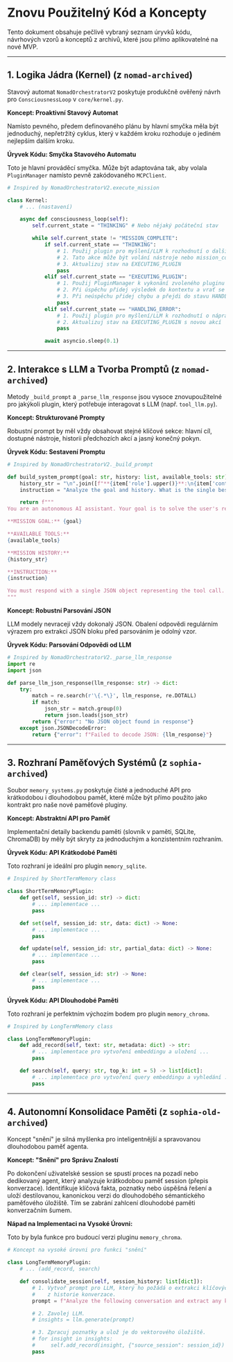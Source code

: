 # Znovu Použitelný Kód a Koncepty

Tento dokument obsahuje pečlivě vybraný seznam úryvků kódu, návrhových vzorů a konceptů z archivů, které jsou přímo aplikovatelné na nové MVP.

---

## 1. Logika Jádra (Kernel) (z `nomad-archived`)

Stavový automat `NomadOrchestratorV2` poskytuje produkčně ověřený návrh pro `ConsciousnessLoop` v `core/kernel.py`.

**Koncept: Proaktivní Stavový Automat**

Namísto pevného, předem definovaného plánu by hlavní smyčka měla být jednoduchý, nepřetržitý cyklus, který v každém kroku rozhoduje o jediném nejlepším dalším kroku.

**Úryvek Kódu: Smyčka Stavového Automatu**

Toto je hlavní prováděcí smyčka. Může být adaptována tak, aby volala `PluginManager` namísto pevně zakódovaného `MCPClient`.

```python
# Inspired by NomadOrchestratorV2.execute_mission

class Kernel:
    # ... (nastavení)

    async def consciousness_loop(self):
        self.current_state = "THINKING" # Nebo nějaký počáteční stav

        while self.current_state != "MISSION_COMPLETE":
            if self.current_state == "THINKING":
                # 1. Použij plugin pro myšlení/LLM k rozhodnutí o další akci
                # 2. Tato akce může být volání nástroje nebo mission_complete
                # 3. Aktualizuj stav na EXECUTING_PLUGIN
                pass
            elif self.current_state == "EXECUTING_PLUGIN":
                # 1. Použij PluginManager k vykonání zvoleného pluginu
                # 2. Při úspěchu přidej výsledek do kontextu a vrať se do stavu THINKING
                # 3. Při neúspěchu přidej chybu a přejdi do stavu HANDLING_ERROR
                pass
            elif self.current_state == "HANDLING_ERROR":
                # 1. Použij plugin pro myšlení/LLM k rozhodnutí o nápravné akci
                # 2. Aktualizuj stav na EXECUTING_PLUGIN s novou akcí
                pass

            await asyncio.sleep(0.1)
```

---

## 2. Interakce s LLM a Tvorba Promptů (z `nomad-archived`)

Metody `_build_prompt` a `_parse_llm_response` jsou vysoce znovupoužitelné pro jakýkoli plugin, který potřebuje interagovat s LLM (např. `tool_llm.py`).

**Koncept: Strukturované Prompty**

Robustní prompt by měl vždy obsahovat stejné klíčové sekce: hlavní cíl, dostupné nástroje, historii předchozích akcí a jasný konečný pokyn.

**Úryvek Kódu: Sestavení Promptu**

```python
# Inspired by NomadOrchestratorV2._build_prompt

def build_system_prompt(goal: str, history: list, available_tools: str) -> str:
    history_str = "\n".join([f"**{item['role'].upper()}**:\n{item['content']}" for item in history])
    instruction = "Analyze the goal and history. What is the single best next step (as a tool call) to achieve the goal?"

    return f"""
You are an autonomous AI assistant. Your goal is to solve the user's request by calling tools.

**MISSION GOAL:** {goal}

**AVAILABLE TOOLS:**
{available_tools}

**MISSION HISTORY:**
{history_str}

**INSTRUCTION:**
{instruction}

You must respond with a single JSON object representing the tool call.
"""
```

**Koncept: Robustní Parsování JSON**

LLM modely nevracejí vždy dokonalý JSON. Obalení odpovědi regulárním výrazem pro extrakci JSON bloku před parsováním je odolný vzor.

**Úryvek Kódu: Parsování Odpovědi od LLM**

```python
# Inspired by NomadOrchestratorV2._parse_llm_response
import re
import json

def parse_llm_json_response(llm_response: str) -> dict:
    try:
        match = re.search(r'\{.*\}', llm_response, re.DOTALL)
        if match:
            json_str = match.group(0)
            return json.loads(json_str)
        return {"error": "No JSON object found in response"}
    except json.JSONDecodeError:
        return {"error": f"Failed to decode JSON: {llm_response}"}

```

---

## 3. Rozhraní Paměťových Systémů (z `sophia-archived`)

Soubor `memory_systems.py` poskytuje čisté a jednoduché API pro krátkodobou i dlouhodobou paměť, které může být přímo použito jako kontrakt pro naše nové paměťové pluginy.

**Koncept: Abstraktní API pro Paměť**

Implementační detaily backendu paměti (slovník v paměti, SQLite, ChromaDB) by měly být skryty za jednoduchým a konzistentním rozhraním.

**Úryvek Kódu: API Krátkodobé Paměti**

Toto rozhraní je ideální pro plugin `memory_sqlite`.

```python
# Inspired by ShortTermMemory class

class ShortTermMemoryPlugin:
    def get(self, session_id: str) -> dict:
        # ... implementace ...
        pass

    def set(self, session_id: str, data: dict) -> None:
        # ... implementace ...
        pass

    def update(self, session_id: str, partial_data: dict) -> None:
        # ... implementace ...
        pass

    def clear(self, session_id: str) -> None:
        # ... implementace ...
        pass
```

**Úryvek Kódu: API Dlouhodobé Paměti**

Toto rozhraní je perfektním výchozím bodem pro plugin `memory_chroma`.

```python
# Inspired by LongTermMemory class

class LongTermMemoryPlugin:
    def add_record(self, text: str, metadata: dict) -> str:
        # ... implementace pro vytvoření embeddingu a uložení ...
        pass

    def search(self, query: str, top_k: int = 5) -> list[dict]:
        # ... implementace pro vytvoření query embeddingu a vyhledání ...
        pass
```

---

## 4. Autonomní Konsolidace Paměti (z `sophia-old-archived`)

Koncept "snění" je silná myšlenka pro inteligentnější a spravovanou dlouhodobou paměť agenta.

**Koncept: "Snění" pro Správu Znalostí**

Po dokončení uživatelské session se spustí proces na pozadí nebo dedikovaný agent, který analyzuje krátkodobou paměť session (přepis konverzace). Identifikuje klíčová fakta, poznatky nebo úspěšná řešení a uloží destilovanou, kanonickou verzi do dlouhodobého sémantického paměťového úložiště. Tím se zabrání zahlcení dlouhodobé paměti konverzačním šumem.

**Nápad na Implementaci na Vysoké Úrovni:**

Toto by byla funkce pro budoucí verzi pluginu `memory_chroma`.

```python
# Koncept na vysoké úrovni pro funkci "snění"

class LongTermMemoryPlugin:
    # ... (add_record, search)

    def consolidate_session(self, session_history: list[dict]):
        # 1. Vytvoř prompt pro LLM, který ho požádá o extrakci klíčových poznatků
        #    z historie konverzace.
        prompt = f"Analyze the following conversation and extract any key facts, learned lessons, or important information that should be saved for the future. Conversation:\n{session_history}"

        # 2. Zavolej LLM.
        # insights = llm.generate(prompt)

        # 3. Zpracuj poznatky a ulož je do vektorového úložiště.
        # for insight in insights:
        #     self.add_record(insight, {"source_session": session_id})
        pass
```

